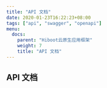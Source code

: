 ```yaml
---
title: "API 文档"
date: 2020-01-23T16:22:23+08:00
tags: ["api", "swagger", "openapi"]
menu:
  docs:
    parent: "Hiboot云原生应用框架"
    weight: 7
    title: "API 文档"
---
```


## API 文档
